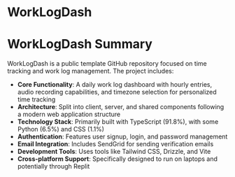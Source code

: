 # WorkLogDash
# WorkLogDash Summary

WorkLogDash is a public template GitHub repository focused on time tracking and work log management. The project includes:

- **Core Functionality**: A daily work log dashboard with hourly entries, audio recording capabilities, and timezone selection for personalized time tracking
- **Architecture**: Split into client, server, and shared components following a modern web application structure
- **Technology Stack**: Primarily built with TypeScript (91.8%), with some Python (6.5%) and CSS (1.1%)
- **Authentication**: Features user signup, login, and password management
- **Email Integration**: Includes SendGrid for sending verification emails
- **Development Tools**: Uses tools like Tailwind CSS, Drizzle, and Vite
- **Cross-platform Support**: Specifically designed to run on laptops and potentially through Replit
